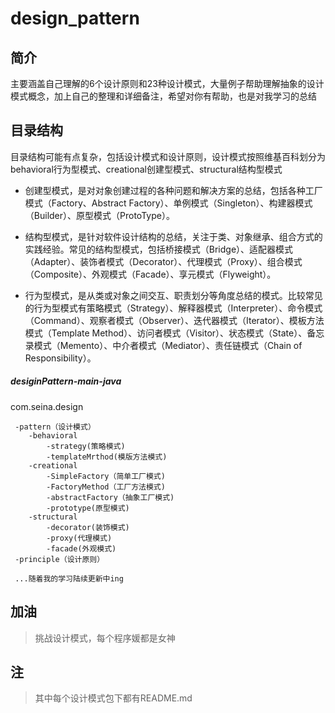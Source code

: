 # design_pattern

## 简介

主要涵盖自己理解的6个设计原则和23种设计模式，大量例子帮助理解抽象的设计模式概念，加上自己的整理和详细备注，希望对你有帮助，也是对我学习的总结

## 目录结构

目录结构可能有点复杂，包括设计模式和设计原则，设计模式按照维基百科划分为behavioral行为型模式、creational创建型模式、structural结构型模式

- 创建型模式，是对对象创建过程的各种问题和解决方案的总结，包括各种工厂模式（Factory、Abstract Factory）、单例模式（Singleton）、构建器模式（Builder）、原型模式（ProtoType）。

- 结构型模式，是针对软件设计结构的总结，关注于类、对象继承、组合方式的实践经验。常见的结构型模式，包括桥接模式（Bridge）、适配器模式（Adapter）、装饰者模式（Decorator）、代理模式（Proxy）、组合模式（Composite）、外观模式（Facade）、享元模式（Flyweight）。

- 行为型模式，是从类或对象之间交互、职责划分等角度总结的模式。比较常见的行为型模式有策略模式（Strategy）、解释器模式（Interpreter）、命令模式（Command）、观察者模式（Observer）、迭代器模式（Iterator）、模板方法模式（Template Method）、访问者模式（Visitor）、状态模式（State）、备忘录模式（Memento）、中介者模式（Mediator）、责任链模式（Chain of Responsibility）。

##### desiginPattern-main-java
   com.seina.design
   
     -pattern（设计模式）
        -behavioral
            -strategy(策略模式)
            -templateMrthod(模版方法模式)
        -creational
            -SimpleFactory（简单工厂模式)
            -FactoryMethod（工厂方法模式)
            -abstractFactory（抽象工厂模式)
            -prototype(原型模式)
        -structural
            -decorator(装饰模式)
            -proxy(代理模式)
            -facade(外观模式)
     -principle（设计原则）
     
     ...随着我的学习陆续更新中ing
   
   
   
## 加油   

> 挑战设计模式，每个程序媛都是女神

## 注

> 其中每个设计模式包下都有README.md
